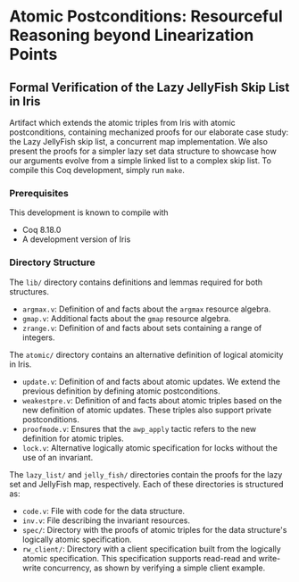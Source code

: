 # Atomic Postconditions: Resourceful Reasoning beyond Linearization Points
## Formal Verification of the Lazy JellyFish Skip List in Iris

Artifact which extends the atomic triples from Iris with atomic postconditions, containing mechanized proofs for our elaborate case study: the Lazy JellyFish skip list, a concurrent map implementation. We also present the proofs for a simpler lazy set data structure to showcase how our arguments evolve from a simple linked list to a complex skip list. To compile this Coq development, simply run `make`.


### Prerequisites
This development is known to compile with

- Coq 8.18.0
- A development version of Iris


### Directory Structure
The `lib/` directory contains definitions and lemmas required for both structures.

- `argmax.v`: Definition of and facts about the `argmax` resource algebra.
- `gmap.v`: Additional facts about the `gmap` resource algebra.
- `zrange.v`: Definition of and facts about sets containing a range of integers.

The `atomic/` directory contains an alternative definition of logical atomicity in Iris.

- `update.v`: Definition of and facts about atomic updates. We extend the previous definition by defining atomic postconditions.
- `weakestpre.v`: Definition of and facts about atomic triples based on the new definition of atomic updates. These triples also support private postconditions.
- `proofmode.v`: Ensures that the `awp_apply` tactic refers to the new definition for atomic triples.
- `lock.v`: Alternative logically atomic specification for locks without the use of an invariant.

The `lazy_list/` and `jelly_fish/` directories contain the proofs for the lazy set and JellyFish map, respectively. Each of these directories is structured as:

- `code.v`: File with code for the data structure.
- `inv.v`: File describing the invariant resources.
- `spec/`: Directory with the proofs of atomic triples for the data structure's logically atomic specification.
- `rw_client/`: Directory with a client specification built from the logically atomic specification. This specification supports read-read and write-write concurrency, as shown by verifying a simple client example.
